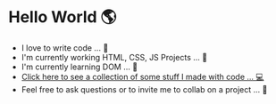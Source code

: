 # Hello World 🌎
* I love to write code ... 🥰 
* I'm currently working HTML, CSS, JS Projects ... 💼 
* I'm currently learning DOM ... 📖 
* [Click here to see a collection of some stuff I made with code ... 💻](https://timothynegron.github.io/My-Projects/)
* Feel free to ask questions or to invite me to collab on a project ... 🤝
